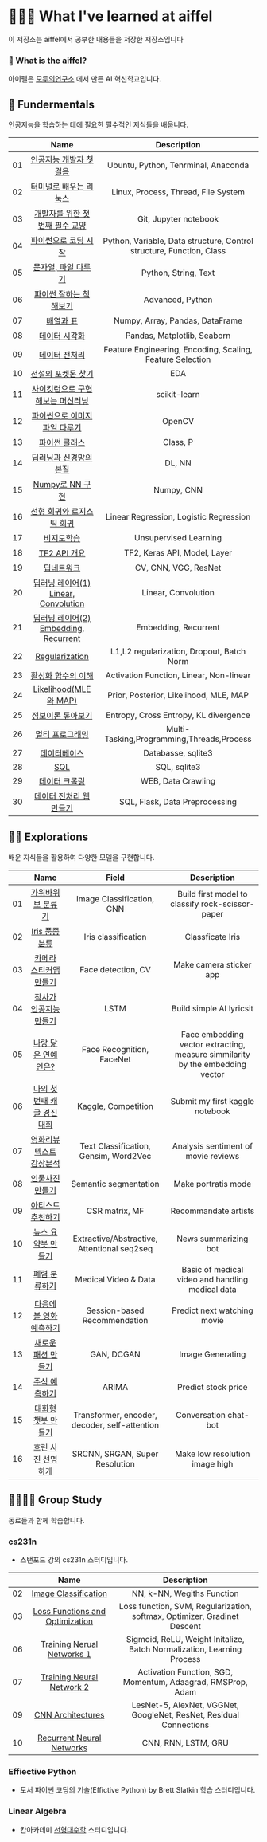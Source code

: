 
# 👨🏻‍🎓 What I've learned at aiffel
이 저장소는 aiffel에서 공부한 내용들을 저장한 저장소입니다

### 🤔 What is the aiffel?

아이펠은 [모두의연구소](https://modulabs.co.kr) 에서 만든 AI 혁신학교입니다.

## 🔨 Fundermentals
인공지능을 학습하는 데에 필요한 필수적인 지식들을 배웁니다.

|              |               Name                    |      Description        |
|:------------:|:---------------------------------------------:|:----------------------:|
|01|[인공지능 개발자 첫 걸음](./fundamentals/01_intro)            | Ubuntu, Python, Tenrminal, Anaconda|
|02|[터미널로 배우는 리눅스](./fundamentals/02_linux_terminal)            | Linux, Process, Thread, File System|
|03|[개발자를 위한 첫 번째 필수 교양](./fundamentals/03_git_jupyter)            | Git, Jupyter notebook |
|04|[파이썬으로 코딩 시작](./fundamentals/04_intro_python)            | Python, Variable, Data structure, Control structure, Function, Class|
|05|[문자열, 파일 다루기](./fundamentals/05_string_text)            | Python, String, Text|
|06|[파이썬 잘하는 척 해보기](./fundamentals/06_intermediate_python)            | Advanced, Python |
|07|[배열과 표](./fundamentals/07_numpy_pandas)            | Numpy, Array, Pandas, DataFrame |
|08|[데이터 시각화](./fundamentals/08_data_visualization)            | Pandas, Matplotlib, Seaborn |
|09|[데이터 전처리](./fundamentals/09_data_preprocessing)            | Feature Engineering, Encoding, Scaling, Feature Selection|
|10|[전설의 포켓몬 찾기](./fundamentals/10_eda)            | EDA |
|11|[사이킷런으로 구현해보는 머신러닝](./fundamentals/11_scikit_learn)            | scikit-learn |
|12|[파이썬으로 이미지 파일 다루기](./fundamentals/12_opencv)|OpenCV|
|13|[파이썬 클래스](./fundamentals/13_oop)|Class, P|OOP|
|14|[딥러닝과 신경망의 본질](./fundamentals/14_essence_of_DL_and_NN)|DL, NN|
|15|[Numpy로 NN 구현](./fundamentals/15_my_own_deeplearning_library)|Numpy, CNN|
|16|[선형 회귀와 로지스틱 회귀](./fundamentals/16_regression)|Linear Regression, Logistic Regression|
|17|[비지도학습](./fundamentals/17_unsupervised_learning)|Unsupervised Learning|
|18|[TF2 API 개요](./fundamentals/18_tf2_api)|TF2, Keras API, Model, Layer|
|19|[딥네트워크](./fundamentals/)|CV, CNN, VGG, ResNet|
|20|[딥러닝 레이어(1) Linear, Convolution](./fundamentals/20_layers)|Linear, Convolution|
|21|[딥러닝 레이어(2) Embedding, Recurrent](./fundamentals/21_layers2)|Embedding, Recurrent|
|22|[Regularization](./fundamentals/22_regularization)|L1,L2 regularization, Dropout, Batch Norm|
|23|[활성화 함수의 이해](./fundamentals/23_activation_function)|Activation Function, Linear, Non-linear|
|24|[Likelihood(MLE와 MAP)](./fundamentals/24_likelihood)|Prior, Posterior, Likelihood, MLE, MAP|
|25|[정보이론 톺아보기](./fundamentals/25_infromation_theory)|Entropy, Cross Entropy, KL divergence|
|26|[멀티 프로그래밍](./fundamentals/26_multi_programming)|Multi-Tasking,Programming,Threads,Process|
|27|[데이터베이스](./fundamentals/)|Databasse, sqlite3|
|28|[SQL](./fundamentals/28_sql)|SQL, sqlite3|
|29|[데이터 크롤링](./fundamentals/29_data_crawling)|WEB, Data Crawling|
|30|[데이터 전처리 웹 만들기](./fundamentals/30_data_preprocessing_app)|SQL, Flask, Data Preprocessing|

## 👨‍🚒 Explorations
배운 지식들을 활용하여 다양한 모델을 구현합니다.



|              |               Name                    |      Field            | Description        |
|:------------:|:---------------------------------------------:|:--------:|:----------------------:|
|01|[가위바위보 분류기](./explorations/01_rock_scissor_paper)            | Image Classification, CNN| Build first model to classify rock-scissor-paper
|02|[Iris 품종 분류](./explorations/02_iris)  |  Iris classification | Classficate Iris |
|03|[카메라 스티커앱 만들기](./explorations/03_camera_sticker)| Face detection, CV | Make camera sticker app |  |
|04|[작사가 인공지능 만들기](./explorations/04_lyricist)| LSTM | Build simple AI lyricsit |  |
|05|[나랑 닮은 연예인은?](./explorations/05_embedding)| Face Recognition, FaceNet | Face embedding vector extracting, measure simmilarity by the embedding vector |  |
|06|[나의 첫 번째 캐글 경진대회](./explorations06_kaggle_house_pricing)| Kaggle, Competition | Submit my first kaggle notebook |  |
|07|[영화리뷰 텍스트 감상분석](./explorations/07_sentiment_analyist)| Text Classification, Gensim, Word2Vec | Analysis sentiment of movie reviews |  |
|08|[인물사진 만들기](./explorations/08_human_segmentation)| Semantic segmentation | Make portratis mode |  |
|09|[아티스트 추천하기](./explorations/09_recommendate_iu)| CSR matrix, MF | Recommandate artists |  |
|10|[뉴스 요약봇 만들기](./explorations/10_news_summarization)| Extractive/Abstractive, Attentional seq2seq | News summarizing bot |
|11|[폐렴 분류하기](./explorations/11_pneumonia_classification)| Medical Video & Data | Basic of medical video and handling medical data |
|12|[다음에 볼 영화 예측하기](./explorations/12_movie_anticipation)| Session-based Recommendation | Predict next watching movie |
|13|[새로운 패션 만들기](./explorations/13_cifar_dcgan)| GAN, DCGAN | Image Generating |  |
|14|[주식 예측하기](./explorations/14_stock_price_anticipate)| ARIMA | Predict stock price |  |
|15|[대화형 챗봇 만들기](./explorations/15_conversation_chatbot)| Transformer, encoder, decoder, self-attention | Conversation chat-bot |
|16|[흐린 사진 선명하게](./explorations/16_srgan)| SRCNN, SRGAN, Super Resolution | Make low resolution image high |  |

## 👨‍👩‍👧‍👦 Group Study
동료들과 함께 학습합니다.
### cs231n
- 스탠포드 강의 cs231n 스터디입니다.

|              |               Name                    |     Description        |
|:------------:|:---------------------------------------------:|:----------------------:|
|02|[Image Classification](./explorations/01_rock_scissor_paper)            | NN, k-NN, Wegiths Function
|03|[Loss Functions and Optimization](./explorations/01_rock_scissor_paper)            | Loss function, SVM, Regularization, softmax, Optimizer, Gradinet Descent
|06|[Training Nerual Networks 1]()| Sigmoid, ReLU, Weight Initalize, Batch Normalization, Learning Process
|07|[Training Neural Network 2]()| Activation Function, SGD, Momentum, Adaagrad, RMSProp, Adam
|09|[CNN Architectures]()|LesNet-5, AlexNet, VGGNet, GoogleNet, ResNet, Residual Connections
|10|[Recurrent Neural Networks]()|CNN, RNN, LSTM, GRU

### Effiective Python
- 도서 파이썬 코딩의 기술(Effictive Python) by Brett Slatkin 학습 스터디입니다.

### Linear Algebra
- 칸아카데미 [선형대수학](https://ko.khanacademy.org/math/linear-algebra) 스터디입니다.
